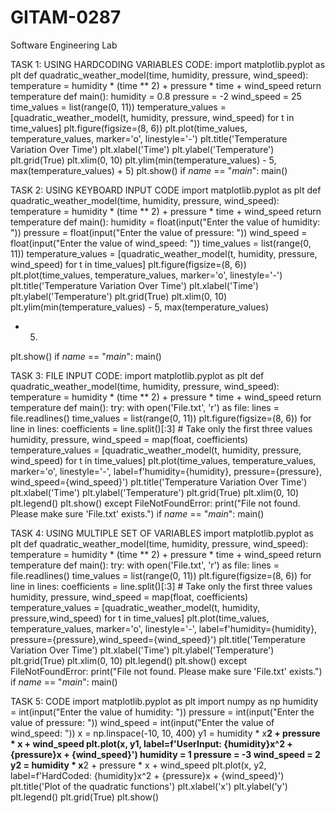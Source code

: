 # GITAM-0287
Software Engineering Lab

TASK 1: USING HARDCODING VARIABLES CODE:
import matplotlib.pyplot as plt
def quadratic_weather_model(time, humidity, pressure, wind_speed):
temperature = humidity * (time ** 2) + pressure * time + wind_speed
return temperature
def main():
humidity = 0.8
pressure = -2
wind_speed = 25
time_values = list(range(0, 11))
temperature_values = [quadratic_weather_model(t, humidity, pressure, wind_speed)
for t in time_values]
plt.figure(figsize=(8, 6))
plt.plot(time_values, temperature_values, marker='o', linestyle='-')
plt.title('Temperature Variation Over Time')
plt.xlabel('Time')
plt.ylabel('Temperature')
plt.grid(True)
plt.xlim(0, 10)
plt.ylim(min(temperature_values) - 5, max(temperature_values) + 5)
plt.show()
if _name_ == "_main_":
main()

TASK 2: USING KEYBOARD INPUT CODE
import matplotlib.pyplot as plt
def quadratic_weather_model(time, humidity, pressure,
wind_speed):
temperature = humidity * (time ** 2) + pressure * time +
wind_speed
return temperature
def main():
humidity = float(input("Enter the value of humidity: "))
pressure = float(input("Enter the value of pressure: "))
wind_speed = float(input("Enter the value of wind_speed: "))
time_values = list(range(0, 11))
temperature_values = [quadratic_weather_model(t, humidity,
pressure, wind_speed) for t in time_values]
plt.figure(figsize=(8, 6))
plt.plot(time_values, temperature_values, marker='o',
linestyle='-')
plt.title('Temperature Variation Over Time')
plt.xlabel('Time')
plt.ylabel('Temperature')
plt.grid(True)
plt.xlim(0, 10)
plt.ylim(min(temperature_values) - 5, max(temperature_values)
+ 5)
plt.show()
if _name_ == "_main_":
main()

TASK 3: FILE INPUT CODE:
import matplotlib.pyplot as plt
def quadratic_weather_model(time, humidity, pressure, wind_speed):
temperature = humidity * (time ** 2) + pressure * time + wind_speed
return temperature
def main():
try:
with open('File.txt', 'r') as file:
lines = file.readlines()
time_values = list(range(0, 11))
plt.figure(figsize=(8, 6))
for line in lines:
coefficients = line.split()[:3] # Take only the first three values
humidity, pressure, wind_speed = map(float, coefficients)
temperature_values = [quadratic_weather_model(t, humidity, pressure,
wind_speed) for t in time_values]
plt.plot(time_values, temperature_values,
marker='o', linestyle='-', label=f'humidity={humidity},
pressure={pressure}, wind_speed={wind_speed}')
plt.title('Temperature Variation Over Time')
plt.xlabel('Time')
plt.ylabel('Temperature')
plt.grid(True)
plt.xlim(0, 10)
plt.legend()
plt.show()
except FileNotFoundError:
print("File not found. Please make sure 'File.txt'
exists.")
if _name_ == "_main_":
main()

TASK 4: USING MULTIPLE SET OF VARIABLES
import matplotlib.pyplot as plt
def quadratic_weather_model(time, humidity, pressure, wind_speed):
temperature = humidity * (time ** 2) + pressure * time + wind_speed
return temperature
def main():
try:
with open('File.txt', 'r') as file:
lines = file.readlines()
time_values = list(range(0, 11))
plt.figure(figsize=(8, 6))
for line in lines:
coefficients = line.split()[:3] # Take only the first three values
humidity, pressure, wind_speed = map(float, coefficients)
temperature_values = [quadratic_weather_model(t, humidity,
pressure,wind_speed) for t in time_values]
plt.plot(time_values, temperature_values, marker='o', linestyle='-',
label=f'humidity={humidity}, pressure={pressure},wind_speed={wind_speed}')
plt.title('Temperature Variation Over Time')
plt.xlabel('Time')
plt.ylabel('Temperature')
plt.grid(True)
plt.xlim(0, 10)
plt.legend()
plt.show()
except FileNotFoundError:
print("File not found. Please make sure 'File.txt' exists.")
if _name_ == "_main_":
main()

TASK 5: CODE
import matplotlib.pyplot as plt
import numpy as np
humidity = int(input("Enter the value of humidity: "))
pressure = int(input("Enter the value of pressure: "))
wind_speed = int(input("Enter the value of wind_speed: "))
x = np.linspace(-10, 10, 400)
y1 = humidity * x**2 + pressure * x + wind_speed
plt.plot(x, y1, label=f'UserInput: {humidity}x^2 + {pressure}x + {wind_speed}')
humidity = 1
pressure = -3
wind_speed = 2
y2 = humidity * x**2 + pressure * x + wind_speed
plt.plot(x, y2, label=f'HardCoded: {humidity}x^2 + {pressure}x + {wind_speed}')
plt.title('Plot of the quadratic functions')
plt.xlabel('x')
plt.ylabel('y')
plt.legend()
plt.grid(True)
plt.show()
